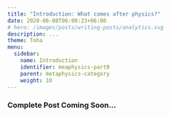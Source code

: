 ```yaml
---
title: "Introduction: What comes after physics?"
date: 2020-06-08T06:00:23+06:00
# hero: /images/posts/writing-posts/analytics.svg
description: ...
theme: Toha
menu:
  sidebar:
    name: Introduction
    identifier: meaphysics-part0
    parent: metaphysics-category
    weight: 10
---
```


### Complete Post Coming Soon...